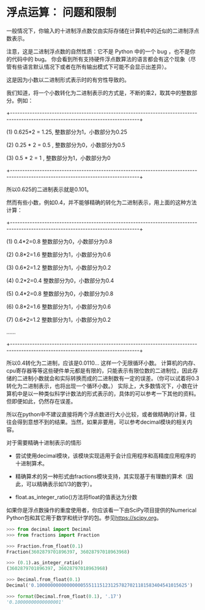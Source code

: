 # 浮点运算︰ 问题和限制

一般情况下，你输入的十进制浮点数仅由实际存储在计算机中的近似的二进制浮点数表示。

注意，这是二进制浮点数的自然性质：它不是 Python 中的一个 bug ，也不是你的代码中的 bug。
你会看到所有支持硬件浮点数算法的语言都会有这个现象（尽管有些语言默认情况下或者在所有输出模式下可能不会显示出差异）。

这是因为小数以二进制形式表示时的有穷性导致的。

我们知道，将一个小数转化为二进制表示的方式是，不断的乘2，取其中的整数部分。例如：

+----------------------------------------------------------------------------------------------------------------------------------+

(1) 0.625*2 = 1.25, 整数部分为1，小数部分为0.25

(2) 0.25 * 2 = 0.5 , 整数部分为0，小数部分为0.5

(3) 0.5 * 2 = 1 , 整数部分为1，小数部分为0

+----------------------------------------------------------------------------------------------------------------------------------+

所以0.625的二进制表示就是0.101。

然而有些小数，例如0.4，并不能够精确的转化为二进制表示，用上面的这种方法计算：

+----------------------------------------------------------------------------------------------------------------------------------+

(1) 0.4*2=0.8 整数部分为0，小数部分为0.8

(2) 0.8*2=1.6 整数部分为1，小数部分为0.6

(3) 0.6*2=1.2 整数部分为1，小数部分为0.2

(4) 0.2*2=0.4 整数部分为0，小数部分为0.4

(5) 0.4*2=0.8 整数部分为0，小数部分为0.8

(6) 0.8*2=1.6 整数部分为1，小数部分为0.6

(7) 0.6*2=1.2 整数部分为1，小数部分为0.2

……

+----------------------------------------------------------------------------------------------------------------------------------+

所以0.4转化为二进制，应该是0.0110... 这样一个无限循环小数。
计算机的内存、cpu寄存器等等这些硬件单元都是有限的，只能表示有限位数的二进制位，因此存储的二进制小数就会和实际转换而成的二进制数有一定的误差。（你可以试着将0.3转化为二进制表示，也将出现一个循环小数。）
实际上，大多数情况下，小数在计算机中是以一种类似科学计数法的形式表示的，具体的可以参考一下其他的资料。但即便如此，仍然存在误差。

所以在python中不建议直接将两个浮点数进行大小比较，或者做精确的计算，往往会得到意想不到的结果。当然，如果非要用，可以参考decimal模块的相关内容。


对于需要精确十进制表示的情形

* 尝试使用decimal模块，该模块实现适用于会计应用程序和高精度应用程序的十进制算术。

* 精确算术的另一种形式由fractions模块支持，其实现基于有理数的算术（因此，可以精确表示如1/3的数字）。

* float.as_integer_ratio()方法将float的值表达为分数

如果你是浮点数操作的重度使用者，你应该看一下由SciPy项目提供的Numerical Python包和其它用于数学和统计学的包。参见<https://scipy.org>。
``` python
>>> from decimal import Decimal
>>> from fractions import Fraction

>>> Fraction.from_float(0.1)
Fraction(3602879701896397, 36028797018963968)

>>> (0.1).as_integer_ratio()
(3602879701896397, 36028797018963968)

>>> Decimal.from_float(0.1)
Decimal('0.1000000000000000055511151231257827021181583404541015625')

>>> format(Decimal.from_float(0.1), '.17')
'0.10000000000000001'
```